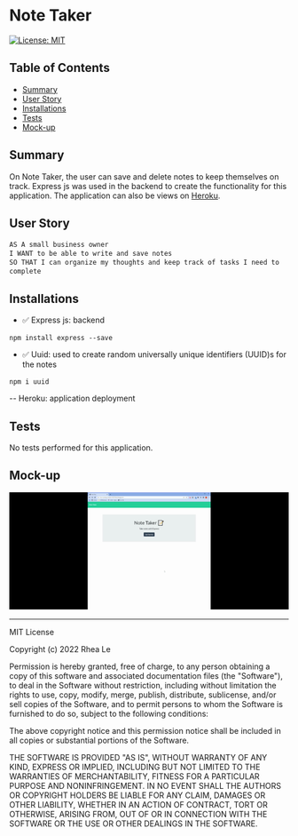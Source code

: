 # Note Taker

[![License: MIT](https://img.shields.io/badge/License-MIT-yellow.svg)](https://opensource.org/licenses/MIT)

## Table of Contents

- [Summary](#Summary)
- [User Story](#user-story)
- [Installations](#Installations)
- [Tests](#Tests)
- [Mock-up](#Mock-up)

## Summary

On Note Taker, the user can save and delete notes to keep themselves on track. Express js was used in the backend to create the functionality for this application. The application can also be views on [Heroku](https://young-meadow-84172.herokuapp.com).

## User Story

```
AS A small business owner
I WANT to be able to write and save notes
SO THAT I can organize my thoughts and keep track of tasks I need to complete
```

## Installations

- ✅ Express js: backend

```
npm install express --save
```

- ✅ Uuid: used to create random universally unique identifiers (UUID)s for the notes

```
npm i uuid
```

-- Heroku: application deployment

## Tests

No tests performed for this application.

## Mock-up

![Gif of note taker appliction, user is taken to homepage where they click get started to enter the note page. Then the user can save notes later delete individual notes](./public/assets/images/note%20taker.gif)

---

MIT License

Copyright (c) 2022 Rhea Le

Permission is hereby granted, free of charge, to any person obtaining a copy
of this software and associated documentation files (the "Software"), to deal
in the Software without restriction, including without limitation the rights
to use, copy, modify, merge, publish, distribute, sublicense, and/or sell
copies of the Software, and to permit persons to whom the Software is
furnished to do so, subject to the following conditions:

The above copyright notice and this permission notice shall be included in all
copies or substantial portions of the Software.

THE SOFTWARE IS PROVIDED "AS IS", WITHOUT WARRANTY OF ANY KIND, EXPRESS OR
IMPLIED, INCLUDING BUT NOT LIMITED TO THE WARRANTIES OF MERCHANTABILITY,
FITNESS FOR A PARTICULAR PURPOSE AND NONINFRINGEMENT. IN NO EVENT SHALL THE
AUTHORS OR COPYRIGHT HOLDERS BE LIABLE FOR ANY CLAIM, DAMAGES OR OTHER
LIABILITY, WHETHER IN AN ACTION OF CONTRACT, TORT OR OTHERWISE, ARISING FROM,
OUT OF OR IN CONNECTION WITH THE SOFTWARE OR THE USE OR OTHER DEALINGS IN THE
SOFTWARE.
